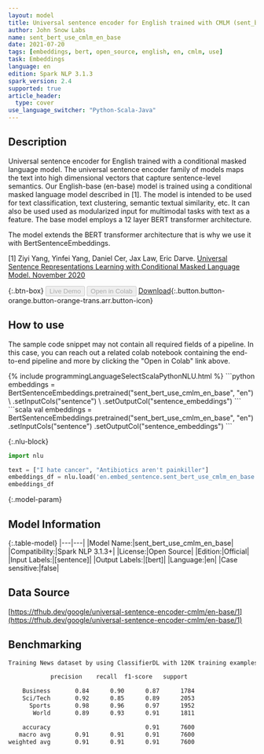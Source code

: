 ```yaml
---
layout: model
title: Universal sentence encoder for English trained with CMLM (sent_bert_use_cmlm_en_base)
author: John Snow Labs
name: sent_bert_use_cmlm_en_base
date: 2021-07-20
tags: [embeddings, bert, open_source, english, en, cmlm, use]
task: Embeddings
language: en
edition: Spark NLP 3.1.3
spark_version: 2.4
supported: true
article_header:
  type: cover
use_language_switcher: "Python-Scala-Java"
---
```


## Description

Universal sentence encoder for English trained with a conditional masked language model. The universal sentence encoder family of models maps the text into high dimensional vectors that capture sentence-level semantics. Our English-base (en-base) model is trained using a conditional masked language model described in [1]. The model is intended to be used for text classification, text clustering, semantic textual similarity, etc. It can also be used used as modularized input for multimodal tasks with text as a feature. The base model employs a 12 layer BERT transformer architecture.


The model extends the BERT transformer architecture that is why we use it with BertSentenceEmbeddings.

[1] Ziyi Yang, Yinfei Yang, Daniel Cer, Jax Law, Eric Darve. [Universal Sentence Representations Learning with Conditional Masked Language Model. November 2020](https://openreview.net/forum?id=WDVD4lUCTzU)

{:.btn-box}
<button class="button button-orange" disabled>Live Demo</button>
<button class="button button-orange" disabled>Open in Colab</button>
[Download](https://s3.amazonaws.com/auxdata.johnsnowlabs.com/public/models/sent_bert_use_cmlm_en_base_en_3.1.3_2.4_1626782549609.zip){:.button.button-orange.button-orange-trans.arr.button-icon}

## How to use

The sample code snippet may not contain all required fields of a pipeline. In this case, you can reach out a related colab notebook containing the end-to-end pipeline and more by clicking the "Open in Colab" link above.




<div class="tabs-box" markdown="1">
{% include programmingLanguageSelectScalaPythonNLU.html %}
```python
embeddings = BertSentenceEmbeddings.pretrained("sent_bert_use_cmlm_en_base", "en") \
      .setInputCols("sentence") \
      .setOutputCol("sentence_embeddings")
```
```scala
val embeddings = BertSentenceEmbeddings.pretrained("sent_bert_use_cmlm_en_base", "en")
      .setInputCols("sentence")
      .setOutputCol("sentence_embeddings")
```

{:.nlu-block}
```python
import nlu

text = ["I hate cancer", "Antibiotics aren't painkiller"]
embeddings_df = nlu.load('en.embed_sentence.sent_bert_use_cmlm_en_base').predict(text, output_level='sentence')
embeddings_df
```
</div>

{:.model-param}
## Model Information

{:.table-model}
|---|---|
|Model Name:|sent_bert_use_cmlm_en_base|
|Compatibility:|Spark NLP 3.1.3+|
|License:|Open Source|
|Edition:|Official|
|Input Labels:|[sentence]|
|Output Labels:|[bert]|
|Language:|en|
|Case sensitive:|false|

## Data Source

[https://tfhub.dev/google/universal-sentence-encoder-cmlm/en-base/1](https://tfhub.dev/google/universal-sentence-encoder-cmlm/en-base/1)

## Benchmarking

```bash
Training News dataset by using ClassifierDL with 120K training examples:

            precision    recall  f1-score   support

    Business       0.84      0.90      0.87      1784
    Sci/Tech       0.92      0.85      0.89      2053
      Sports       0.98      0.96      0.97      1952
       World       0.89      0.93      0.91      1811

    accuracy                           0.91      7600
   macro avg       0.91      0.91      0.91      7600
weighted avg       0.91      0.91      0.91      7600
```